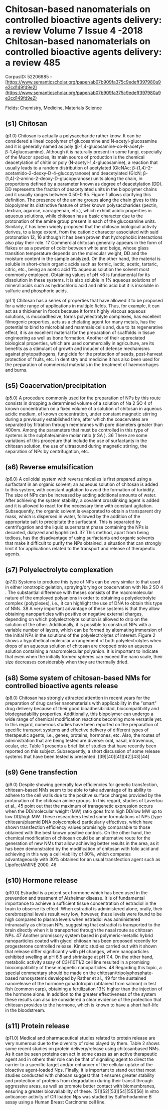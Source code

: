 # Chitosan-based nanomaterials on controlled bioactive agents delivery: a review Volume 7 Issue 4 -2018 Chitosan-based nanomaterials on controlled bioactive agents delivery: a review 485

CorpusID: 52206985 - [https://www.semanticscholar.org/paper/ab07b909fa375c9edeff397980a9e2cd149fd9e2](https://www.semanticscholar.org/paper/ab07b909fa375c9edeff397980a9e2cd149fd9e2)

Fields: Chemistry, Medicine, Materials Science

## (s1) Chitosan
(p1.0) Chitosan is actually a polysaccharide rather know. It can be considered a lineal copolymer of glucosamine and N-acetyl-glucosamine and it is generally named as poly (β-1,4-glucosamine-co-N-acetyl-β-1,4glucosamine). Although it is naturally present in some fungi, especially of the Mucor species, its main source of production is the chemical deacetylation of chitin or poly (N-acetyl-1,4-glucosamine), a reaction that usually leads to a random distribution of acetylated (GlcNAc; β-(1,4)-2-acetamido-2-deoxy-D-4-glucopyranose) and deacetylated (GlcN; β-(1,4)-2-amino-2-deoxy-D-glucopyranose) units along the chain, in proportions defined by a parameter known as degree of deacetylation (DD). DD represents the fraction of deacetylated units in the biopolymer chains and it usually ranges between 0.50-0.95. Figure 1 allows clarifying this definition. The presence of the amine groups along the chain gives to this biopolymer its distinctive feature of other known polysaccharides (pectin, dextran, agarose, carrageenan, etc.), which exhibit acidic properties in aqueous solutions, while chitosan has a basic character due to the protonation of the amine group present in each of the glucosamine units. Similarly, it has been widely proposed that the chitosan biological activity derives, to a large extent, from the cationic character associated with said protonation 12, 16 although it has been proven that hydrophobic interactions also play their role. 17 Commercial chitosan generally appears in the form of flakes or as a powder of color between white and beige, whose glass transition temperature depends on the molecular weight, DD and the moisture content in the sample analyzed. On the other hand, the material is soluble in short-chain organic acids such as formic, lactic, acetic, tartaric, citric, etc., being an acetic acid 1% aqueous solution the solvent most commonly employed. Obtaining values of pH <6 is fundamental for its dissolution in these systems. It is also soluble in 1% aqueous solutions of mineral acids such as hydrochloric acid and nitric acid but it is insoluble in sulfuric and phosphoric acids.

(p1.1) Chitosan has a series of properties that have allowed it to be proposed for a wide range of applications in multiple fields. Thus, for example, it can act as a thickener in foods because it forms highly viscous aqueous solutions, is mucoadhesive, forms polyelectrolyte complexes, has excellent filmogenic properties, acts as a chelating agent for many metals, has the potential to bind to microbial and mammals cells and, due to its regenerative effect, it is an excellent material for the preparation of scaffolds in tissue engineering as well as bone formation. Another of their appreciated biological properties, which are used commercially in agriculture, are its benefits as a stimulant of growth and inducer of defense mechanisms against phytopathogens, fungicide for the protection of seeds, post-harvest protection of fruits, etc. In dentistry and medicine it has also been used for the preparation of commercial materials in the treatment of haemorrhages and burns.
## (s5) Coacervation/precipitation
(p5.0) A procedure commonly used for the preparation of NPs by this route consists in dropping a determined volume of a solution of Na 2 SO 4 of known concentration on a fixed volume of a solution of chitosan in aqueous acidic medium, of known concentration, under constant magnetic stirring during a previously established time, after which the coacervates are separated by filtration through membranes with pore diameters greater than 400nm. Among the parameters that must be controlled in this type of systems is the sulphate/amine molar ratio (r SA ). 36 There are some variations of this procedure that include the use of surfactants in the chitosan solution, the use of ultrasound during magnetic stirring, the separation of NPs by centrifugation, etc.
## (s6) Reverse emulsification
(p6.0) A colloidal system with reverse micelles is first prepared using a surfactant in an organic solvent; an aqueous solution of chitosan is added to this system, with constant agitation to avoid the formation of turbidity. The size of NPs can be increased by adding additional amounts of water. After achieving the system stability, a covalent crosslinking agent is added and it is allowed to react for the necessary time with constant agitation. Subsequently, the organic solvent is evaporated to obtain a transparent dry mass, which is dispersed in water, followed by the addition of the appropriate salt to precipitate the surfactant. This is separated by centrifugation and the liquid supernatant phase containing the NPs is decanted, dialyzed and lyophilized. 37 This method, apart from being tedious, has the disadvantage of using surfactants and organic solvents that make it difficult to purify the NPs obtained, a situation that can strongly limit it for applications related to the transport and release of therapeutic agents.
## (s7) Polyelectrolyte complexation
(p7.0) Systems to produce this type of NPs can be very similar to that used in either ionotropic gelation, spraying/drying or coacervation with Na 2 SO 4 . The substantial difference with theses consists of the macromolecular nature of the employed polyanions in order to obtaining a polyelectrolyte complex (polyplexes), i.e., it can highlight the use of DNA to obtain this type of NMs. 38 A very important advantage of these systems is that they allow obtaining nanoparticles with positive or negative external charges, depending on which polyelectrolyte solution is allowed to drip on the solution of the other. Additionally, it is possible to construct NPs with a variable number of layers, which can be formed by alternating immersion of the initial NPs in the solutions of the polyelectrolytes of interest. Figure  2 shows a hypothetical molecular arrangement of both polyelectrolytes when drops of an aqueous solution of chitosan are dropped onto an aqueous solution containing a macromolecular polyanion. It is important to indicate that even when the initially formed spheres can exceed the nano scale, their size decreases considerably when they are thermally dried.  
## (s8) Some system of chitosan-based NMs for controlled bioactive agents release
(p8.0) Chitosan has strongly attracted attention in recent years for the preparation of drug carrier nanomaterials with applicability in the "smart" drug delivery because of their good bioadhesibilidad, biocompatibility and biodegradability properties. Additionally, this biopolymer can undergo a wide range of chemical modification reactions becoming more versatile yet. In this regard, numerous studies have been reported on the preparation of specific transport systems and effective delivery of different types of therapeutic agents, i.e., genes, proteins, hormones, etc. Also, the routes of administration that are being tested are diverse: oral, nasal, intravenous, ocular, etc. Table 1 presents a brief list of studies that have recently been reported on this subject. Subsequently, a short discussion of some release systems that have been tested is presented. [39][40][41][42][43][44] 
## (s9) Gene transfection
(p9.0) Despite showing generally low efficiencies for genetic transfection, chitosan-based NMs seem to be able to take advantage of its ability to adhere to the cell walls due to the positive surface charges provided by the protonation of the chitosan amine groups. In this regard, studies of Lavertou et al., 45 point out that the maximum of transgenetic expression occurs when the DD/molecular weight (MW) ratio goes from high DD/low MW up to low DD/high MW. These researchers tested some formulations of NPs (type chitosan/plasmid DNA polycomplex) particularly effectives, which have shown transfection efficiency values promisingly comparable to those obtained with the best known positive controls. On the other hand, the chemical modification of chitosan could be an alternative route for the generation of new NMs that allow achieving better results in the area, as it has been demonstrated by the modification of chitosan with folic acid and achieving in this way a cell viability of 80%, which competes advantageously with 30% obtained for an usual transfection agent such as LipofectAMINE 2000. 46
## (s10) Hormone release
(p10.0) Estradiol is a potent sex hormone which has been used in the prevention and treatment of Alzheimer disease. It is of fundamental importance to achieve a sufficient tissue concentration of estradiol in the brain to observe its effect. When estradiol is administered alone, orally, their cerebrospinal levels result very low; however, these levels were found to be high compared to plasma levels when estradiol was administered intranasally as chitosan NPs, suggesting that estradiol is transported to the brain directly when it is transported through the nasal route as chitosan NPs. 47 Another promissory system based in polymeric-metallic hybrid nanoparticles coated with glycol chitosan has been proposed recently for progesterone controlled release. Kinetic studies carried out with it shown that release differ significantly with pH changes, where nanoparticles exhibited swelling at pH 6.5 and shrinkage at pH 7.4. On the other hand, metabolic activity assay of C3H10T1/2 cell line resulted in a promising biocompatibility of these magnetic nanoparticles. 48 Regarding this topic, a special commentary should be made on the chitosan/tripolyphosphate-based nanosystems developed by Rather et al., 49 for the sustained nanorelease of the hormone gonadotropin (obtained from salmon) in test fish (common carp), obtaining a fertilization 13% higher than the injection of the hormone alone. In addition to the greater effectiveness of the system these results can also be considered a clear evidence of the protection that chitosan provides to the hormone, which is known to have a short half-life in the bloodstream.
## (s11) Protein release
(p11.0) Medical and pharmaceutical studies related to protein release are very numerous due to the diversity of roles played by them. Table 2 shows some recent studies on protein delivery/release using chitosanbased NMs. As it can be seen proteins can act in some cases as an active therapeutic agent and in others their role can be that of signaling agent to direct the carrier to a specific target and/or enhancer of the cellular uptake of the bioactive agent-loaded Nps. Finally, it is important to stand out that most studies conducted with chitosan suggest that it ensures greater stability and protection of proteins from degradation during their transit through aggressive areas, as well as promote better contact with biomembranes, ensuring a greater bioavailability of these. [51][52][53][54][55][56]  In vitro anticancer activity of CR loaded Nps was studied by Sulforhodamine B assay using a Human Breast Carcinoma cell line.
